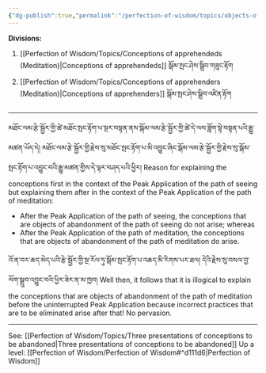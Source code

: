 ```yaml
---
{"dg-publish":true,"permalink":"/perfection-of-wisdom/topics/objects-of-abandonment-of-the-path-of-meditation/"}
---
```



**Divisions:**
1. [[Perfection of Wisdom/Topics/Conceptions of apprehendeds (Meditation)\|Conceptions of apprehendeds]] སྒོམ་སྤང་ཤེས་སྒྲིབ་གཟུང་རྟོག
2. [[Perfection of Wisdom/Topics/Conceptions of apprehenders (Meditation)\|Conceptions of apprehenders]] སྒོམ་སྤང་ཤེས་སྒྲིབ་འཛིན་རྟོག

---
མཐོང་ལམ་རྩེ་སྦྱོར་གྱི་ཚེ་མཐོང་སྤང་རྟོག་པ་སྔར་བསྟན་ནས་སྒོམ་ལམ་རྩེ་སྦྱོར་གྱི་ཚེ་དེ་ལས་ཟློག་སྟེ་བསྟན་པའི་རྒྱུ་མཚན་ཡོད་དེ། 
མཐོང་ལམ་རྩེ་སྦྱོར་གྱི་རྗེས་སུ་མཐོང་སྤང་རྟོག་པ་མི་འབྱུང་ཞིང་སྒོམ་ལམ་རྩེ་སྦྱོར་གྱི་རྗེས་སུ་སྒོམ་སྤང་རྟོག་པ་འབྱུང་བའི་རྒྱུ་མཚན་གྱིས་དེ་ལྟར་བཤད་པའི་ཕྱིར།
Reason for explaining the conceptions first in the context of the Peak Application of the path of seeing but explaining them after in the context of the Peak Application of the path of meditation:
- After the Peak Application of the path of seeing, the conceptions that are objects of abandonment of the path of seeing do not arise; whereas
- After the Peak Application of the path of meditation, the conceptions that are objects of abandonment of the path of meditation do arise.

འོ་ན་བར་ཆད་མེད་པའི་རྩེ་སྦྱོར་གྱི་སྔ་རོལ་ཏུ་སྒོམ་སྤང་རྟོག་པ་འཆད་མི་རིགས་པར་ཐལ། དེའི་རྗེས་སུ་བསལ་བྱ་ལོག་སྒྲུབ་འབྱུང་བའི་ཕྱིར་ཟེར་ན་མ་ཁྱབ།
Well then, it follows that it is illogical to explain the conceptions that are objects of abandonment of the path of meditation before the uninterrupted Peak Application because incorrect practices that are to be eliminated arise after that!
No pervasion.

---
See: [[Perfection of Wisdom/Topics/Three presentations of conceptions to be abandoned\|Three presentations of conceptions to be abandoned]]
Up a level: [[Perfection of Wisdom/Perfection of Wisdom#^d111d6\|Perfection of Wisdom]]
